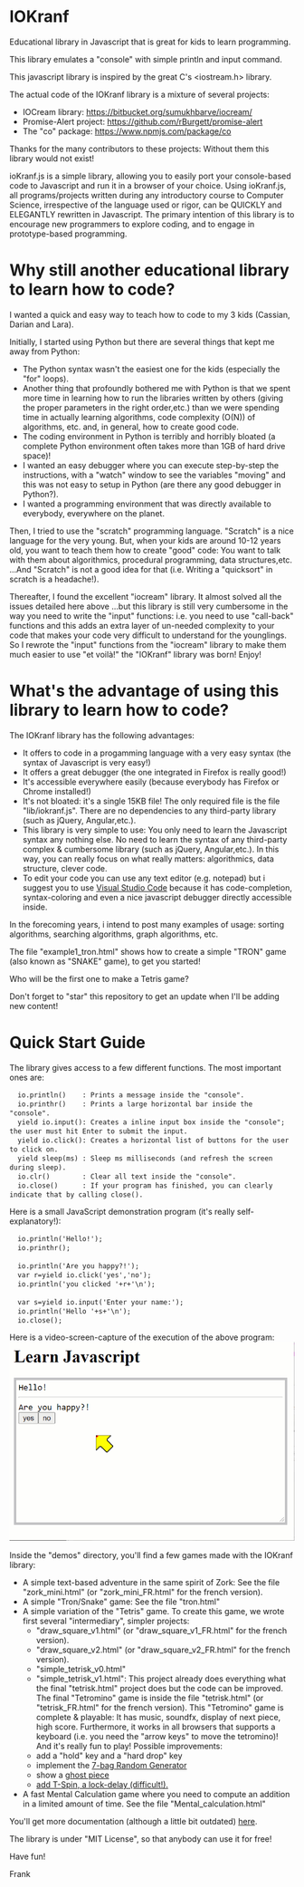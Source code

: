 # IOKranf

Educational library in Javascript that is great for kids to learn programming. 

This library emulates a "console" with simple println and input command. 

This javascript library is inspired by the great C's <iostream.h> library. 

The actual code of the IOKranf library is a mixture of several projects:
* IOCream library: https://bitbucket.org/sumukhbarve/iocream/
* Promise-Alert project: https://github.com/rBurgett/promise-alert
* The "co" package: https://www.npmjs.com/package/co

Thanks for the many contributors to these projects: Without them this library would not exist!

ioKranf.js is a simple library, allowing you to easily port your console-based code to Javascript and run it in a browser of your choice. Using ioKranf.js, all programs/projects written during any introductory course to Computer Science, irrespective of the language used or rigor, can be QUICKLY and ELEGANTLY rewritten in Javascript. The primary intention of this library is to encourage new programmers to explore coding, and to engage in prototype-based programming.


# Why still another educational library to learn how to code?

I wanted a quick and easy way to teach how to code to my 3 kids (Cassian, Darian and Lara).

Initially, I started using Python but there are several things that kept me away from Python:
* The Python syntax wasn't the easiest one for the kids (especially the "for" loops).
* Another thing that profoundly bothered me with Python is that we spent more time in learning how to run the libraries written by others (giving the proper parameters in the right order,etc.) than we were spending time in actually learning algorithms, code complexity (O(N)) of algorithms, etc. and, in general, how to create good code.
* The coding environment in Python is terribly and horribly bloated (a complete Python environment often takes more than 1GB of hard drive space)!
* I wanted an easy debugger where you can execute step-by-step the instructions, with a "watch" window to see the variables "moving" and this was not easy to setup in Python (are there any good debugger in Python?).
* I wanted a programming environment that was directly available to everybody, everywhere on the planet.

Then, I tried to use the "scratch" programming language. "Scratch" is a nice language for the very young. But, when your kids are around 10-12 years old, you want to teach them how to create "good" code: You want to talk with them about algorithmics, procedural programming, data structures,etc. ...And "Scratch" is not a good idea for that (i.e. Writing a "quicksort" in scratch is a headache!).

Thereafter, I found the excellent "iocream" library. It almost solved all the issues detailed here above ...but this library is still very cumbersome in the way you need to write the "input" functions: i.e. you need to use "call-back" functions and this adds an extra layer of un-needed complexity to your code that makes your code very difficult to understand for the younglings. So I rewrote the "input" functions from the "iocream" library to make them much easier to use "et voilà!" the "IOKranf" library was born! Enjoy!


# What's the advantage of using this library to learn how to code?

The IOKranf library has the following advantages: 
* It offers to code in a progamming language with a very easy syntax (the syntax of Javascript is very easy!) 
* It offers a great debugger (the one integrated in Firefox is really good!)
* It's accessible everywhere easily (because everybody has Firefox or Chrome installed!)
* It's not bloated: it's a single 15KB file! The only required file is the file "lib/iokranf.js". There are no dependencies to any third-party library (such as jQuery, Angular,etc.). 
* This library is very simple to use: You only need to learn the Javascript syntax any nothing else. No need to learn the syntax of any third-party complex & cumbersome library (such as jQuery, Angular,etc.). In this way, you can really focus on what really matters: algorithmics, data structure, clever code.
* To edit your code you can use any text editor (e.g. notepad) but i suggest you to use <a href="https://code.visualstudio.com/">Visual Studio Code</a> because it has code-completion, syntax-coloring and even a nice javascript debugger directly accessible inside.

In the forecoming years, i intend to post many examples of usage: sorting algorithms, searching algorithms, graph algorithms, etc.

The file "example1_tron.html" shows how to create a simple "TRON" game (also known as "SNAKE" game), to get you started!

Who will be the first one to make a Tetris game? 

Don't forget to "star" this repository to get an update when I'll be adding new content!


# Quick Start Guide

The library gives access to a few different functions. The most important ones are:
```
  io.println()    : Prints a message inside the "console".
  io.printhr()    : Prints a large horizontal bar inside the "console".
  yield io.input(): Creates a inline input box inside the "console"; the user must hit Enter to submit the input.
  yield io.click(): Creates a horizontal list of buttons for the user to click on.
  yield sleep(ms) : Sleep ms milliseconds (and refresh the screen during sleep).
  io.clr()        : Clear all text inside the "console".
  io.close()      : If your program has finished, you can clearly indicate that by calling close().
```

Here is a small JavaScript demonstration program (it's really self-explanatory!):
```
  io.println('Hello!');
  io.printhr();
    
  io.println('Are you happy?!');
  var r=yield io.click('yes','no');
  io.println('you clicked '+r+'\n');
	
  var s=yield io.input('Enter your name:');
  io.println('Hello '+s+'\n');
  io.close();
```

Here is a video-screen-capture of the execution of the above program:
![demo_gif](https://github.com/Kranf99/IOKranf/blob/main/demo.gif)

Inside the "demos" directory, you'll find a few games made with the IOKranf library:
* A simple text-based adventure in the same spirit of Zork: 
  See the file "zork_mini.html" (or "zork_mini_FR.html" for the french version).
* A simple "Tron/Snake" game: 
  See the file "tron.html"
* A simple variation of the "Tetris" game.
  To create this game, we wrote first several "intermediary", simpler projects:
   - "draw_square_v1.html" (or "draw_square_v1_FR.html" for the french version).
   - "draw_square_v2.html" (or "draw_square_v2_FR.html" for the french version).
   - "simple_tetrisk_v0.html"
   - "simple_tetrisk_v1.html": This project already does everything what the final "tetrisk.html" project does but the code can be improved.
  The final "Tetromino" game is inside the file "tetrisk.html" (or "tetrisk_FR.html" for the french version).
  This "Tetromino" game is complete & playable: It has music, soundfx, display of next piece, high score.
  Furthermore, it works in all browsers that supports a keyboard (i.e. you need the "arrow keys" to move the tetromino)!
  And it's really fun to play!
  Possible improvements: 
   - add a "hold" key and a "hard drop" key 
   - implement the <a target="_blank" href="https://tetris.fandom.com/wiki/Random_Generator">7-bag Random Generator</a>
   - show a <a target="_blank" href="https://tetris.fandom.com/wiki/Ghost_piece">ghost piece</a>
   - <a target="_blank" href="https://tetris.fandom.com/wiki/Tetris_Guideline">add T-Spin, a lock-delay (difficult!).</a>
* A fast Mental Calculation game where you need to compute an addition in a limited amount of time.
  See the file "Mental_calculation.html"

You'll get more documentation (although a little bit outdated) <a href="https://bitbucket.org/sumukhbarve/iocream/src" target="_blank">here</a>.

The library is under "MIT License", so that anybody can use it for free!

Have fun!

Frank
